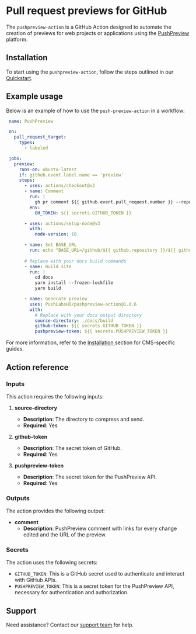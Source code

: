 # Pull request previews for GitHub

The `pushpreview-action` is a GitHub Action designed to automate the creation of previews for web projects or applications using the [PushPreview](https://pushpreview.com) platform. 

## Installation

To start using the `pushpreview-action`, follow the steps outlined in our [Quickstart](https://docs.pushpreview.com/).

## Example usage

Below is an example of how to use the `push-preview-action` in a workflow:

```yaml
 name: PushPreview

 on:
   pull_request_target:
     types:
       - labeled

 jobs:
   preview:
     runs-on: ubuntu-latest
     if: github.event.label.name == 'preview'
     steps:
       - uses: actions/checkout@v3
       - name: Comment
         run: |
           gh pr comment ${{ github.event.pull_request.number }} --repo ${{ github.repository }} --body "⚙️ Hang tight! PushPreview is currently building your preview. We'll share the URL as soon as it's ready."
         env:
           GH_TOKEN: ${{ secrets.GITHUB_TOKEN }}

       - uses: actions/setup-node@v3
         with:
           node-version: 18

       - name: Set BASE_URL
         run: echo "BASE_URL=/github/${{ github.repository }}/${{ github.event.number }}/" >> $GITHUB_ENV
       
       # Replace with your docs build commands
       - name: Build site
         run: |
           cd docs
           yarn install --frozen-lockfile
           yarn build

       - name: Generate preview
         uses: PushLabsHQ/pushpreview-action@1.0.6
         with:
           # Replace with your docs output directory
           source-directory: ./docs/build
           github-token: ${{ secrets.GITHUB_TOKEN }}
           pushpreview-token: ${{ secrets.PUSHPREVIEW_TOKEN }}
```

For more information, refer to the [Installation ](https://docs.pushpreview.com/category/installation) section for CMS-specific guides.

## Action reference

### Inputs

This action requires the following inputs:

1. **source-directory**
   - **Description**: The directory to compress and send.
   - **Required**: Yes

2. **github-token**
   - **Description**: The secret token of GitHub.
   - **Required**: Yes

3. **pushpreview-token**
   - **Description**: The secret token for the PushPreview API.
   - **Required**: Yes

### Outputs

The action provides the following output:

- **comment**
  - **Description**: PushPreview comment with links for every change edited and the URL of the preview.

### Secrets

The action uses the following secrets:

- `GITHUB_TOKEN`: This is a GitHub secret used to authenticate and interact with GitHub APIs.
- `PUSHPREVIEW_TOKEN`: This is a secret token for the PushPreview API, necessary for authentication and authorization.

## Support

Need assistance? Contact our [support team](https://docs.pushpreview.com/support) for help.
